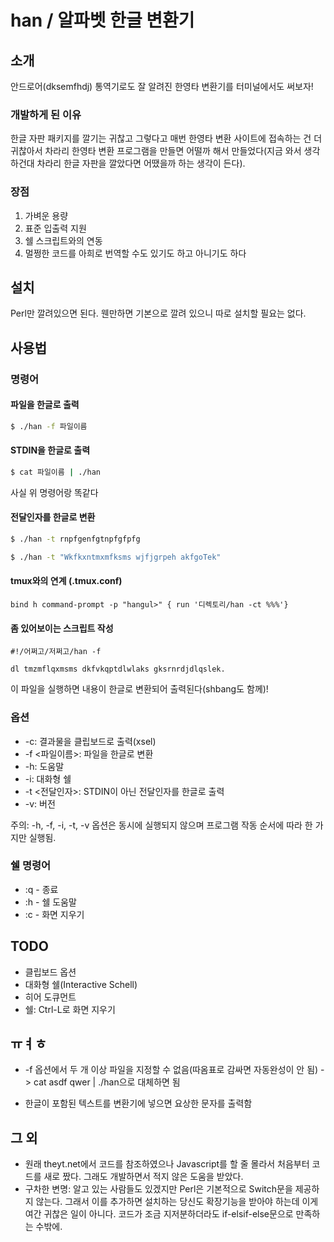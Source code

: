 han / 알파벳 한글 변환기
=======================

## 소개
안드로어(dksemfhdj) 통역기로도 잘 알려진 한영타 변환기를 터미널에서도 써보자!

### 개발하게 된 이유
한글 자판 패키지를 깔기는 귀찮고 그렇다고 매번 한영타 변환 사이트에 접속하는 건 더 귀찮아서 차라리 한영타 변환 프로그램을 만들면 어떨까 해서 만들었다(지금 와서 생각하건대 차라리 한글 자판을 깔았다면 어땠을까 하는 생각이 든다).

### 장점
1. 가벼운 용량
2. 표준 입출력 지원
3. 쉘 스크립트와의 연동
4. 멀쩡한 코드를 아희로 번역할 수도 있기도 하고 아니기도 하다


## 설치
Perl만 깔려있으면 된다. 웬만하면 기본으로 깔려 있으니 따로 설치할 필요는 없다.


## 사용법

### 명령어

#### 파일을 한글로 출력
```bash
$ ./han -f 파일이름
```

#### STDIN을 한글로 출력
```bash
$ cat 파일이름 | ./han
```
사실 위 명령어랑 똑같다

#### 전달인자를 한글로 변환
```bash
$ ./han -t rnpfgenfgtnpfgfpfg
```
```bash
$ ./han -t "Wkfkxntmxmfksms wjfjgrpeh akfgoTek"
```

#### tmux와의 연계 (.tmux.conf)
```
bind h command-prompt -p "hangul>" { run '디렉토리/han -ct %%%'}
```

#### 좀 있어보이는 스크립트 작성
```
#!/어쩌고/저쩌고/han -f

dl tmzmflqxmsms dkfvkqptdlwlaks gksrnrdjdlqslek.
```
이 파일을 실행하면 내용이 한글로 변환되어 출력된다(shbang도 함께)!


### 옵션
- -c: 결과물을 클립보드로 출력(xsel)
- -f <파일이름>: 파일을 한글로 변환
- -h: 도움말
- -i: 대화형 쉘
- -t <전달인자>: STDIN이 아닌 전달인자를 한글로 출력
- -v: 버전

주의: -h, -f, -i, -t, -v 옵션은 동시에 실행되지 않으며 프로그램 작동 순서에 따라 한 가지만 실행됨.


### 쉘 명령어
- :q - 종료
- :h - 쉘 도움말
- :c - 화면 지우기


## TODO
- 클립보드 옵션
- 대화형 쉘(Interactive Schell)
- 히어 도큐먼트
- 쉘: Ctrl-L로 화면 지우기


## ㅠㅕㅎ
- -f 옵션에서 두 개 이상 파일을 지정할 수 없음(따옴표로 감싸면 자동완성이 안 됨)
    -> cat asdf qwer | ./han으로 대체하면 됨

- 한글이 포함된 텍스트를 변환기에 넣으면 요상한 문자를 출력함


## 그 외
- 원래 theyt.net에서 코드를 참조하였으나 Javascript를 할 줄 몰라서 처음부터 코드를 새로 짰다. 그래도 개발하면서 적지 않은 도움을 받았다.
- 구차한 변명: 알고 있는 사람들도 있겠지만 Perl은 기본적으로 Switch문을 제공하지 않는다. 그래서 이를 추가하면 설치하는 당신도 확장기능을 받아야 하는데 이게 여간 귀찮은 일이 아니다. 코드가 조금 지저분하더라도 if-elsif-else문으로 만족하는 수밖에.
